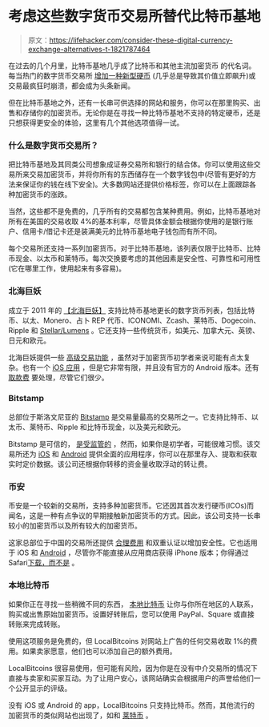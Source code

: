 # 考虑这些数字货币交易所替代比特币基地

> 原文：<https://lifehacker.com/consider-these-digital-currency-exchange-alternatives-t-1821787464>

在过去的几个月里，比特币基地几乎成了比特币和其他主流加密货币 的代名词。每当热门的数字货币交易所 [增加一种新型硬币](http://markets.businessinsider.com/currencies/news/bitcoin-cash-price-soars-above-3000-after-coinbase-trading-offer-2017-12-1011660943) (几乎总是导致其价值立即飙升)或交易最疯狂时崩溃，都会成为头条新闻。



但在比特币基地之外，还有一长串可供选择的网站和服务，你可以在那里购买、出售和存储你的加密货币。无论你是在寻找一种比特币基地不支持的特定硬币，还是只想获得更安全的体验，这里有几个其他选项值得一试。

### 什么是数字货币交易所？

把比特币基地及其同类公司想象成证券交易所和银行的结合体。你可以使用这些交易所来交易加密货币，并将你所有的东西储存在一个数字钱包中(尽管有更好的方法来保证你的钱在线下安全)。大多数网站还提供价格标签，你可以在上面跟踪各种加密货币的涨跌。

当然，这些都不是免费的，几乎所有的交易都包含某种费用。例如，比特币基地对所有在美国的交易收取 4%的基本利率，尽管具体金额会根据你使用的是银行账户、信用卡/借记卡还是装满美元的比特币基地电子钱包而有所不同。

每个交易所还支持一系列加密货币。对于比特币基地，该列表仅限于比特币、比特币现金、以太币和莱特币。每次交换要考虑的其他因素是安全性、可靠性和可用性(它在哪里工作，使用起来有多容易)。

### 北海巨妖

成立于 2011 年的 [【北海巨妖】](https://www.kraken.com/) 支持比特币基地更长的数字货币列表，包括比特币、以太、Monero、占卜 REP 代币、ICONOMI、Zcash、莱特币、Dogecoin、Ripple 和 [Stellar/Lumens](https://www.cnbc.com/2018/01/02/theres-a-new-hottest-coin-of-2018-so-far-stellar.html) 。它还支持一些传统货币，如美元、加拿大元、英镑、日元和欧元。

北海巨妖提供一些 [高级交易功能](https://support.kraken.com/hc/en-us/sections/200559303-Trading-Leverage-and-Margin) ，虽然对于加密货币初学者来说可能有点太复杂。也有一个 [iOS 应用](https://itunes.apple.com/us/app/kraken-bitcoin-exchange/id914671502?mt=8) ，但是它非常有限，并且没有官方的 Android 版本。还有 [取款费](https://support.kraken.com/hc/en-us/articles/201893608-What-are-the-withdrawal-fees-) 要处理，尽管它们很少。

### Bitstamp

总部位于斯洛文尼亚的 [Bitstamp](https://www.bitstamp.net/) 是交易量最高的交易所之一。它支持比特币、以太币、莱特币、Ripple 和比特币现金，以及美元和欧元。

Bitstamp 是可信的， [是受监管的](https://www.forbes.com/sites/laurashin/2016/04/25/7886/) ，然而，如果你是初学者，可能很难习惯。该交易所还为 [iOS](https://itunes.apple.com/us/app/bitstamp/id996483140) 和 [Android](https://play.google.com/store/apps/details?id=net.bitstamp.bitstamp) 提供全面的应用程序，你可以在那里存入、提取和获取实时定价数据。该公司还根据你转移的资金量收取浮动的转让费。

### 币安

币安是一个较新的交易所，支持多种加密货币。它还因其首次发行硬币(ICOs)而闻名，这是一种有点争议的早期接触新加密货币的方式。因此，该公司支持一长串较小的加密货币以及所有较大的加密货币。

这家总部位于中国的交易所还提供 [合理费用](https://support.binance.com/hc/en-us/articles/115000429332-Fee-Structure-on-Binance) 和双重认证以增加安全性。它也适用于 iOS 和 [Android](https://play.google.com/store/apps/details?id=com.binance.dev) ，尽管你不能直接从应用商店获得 iPhone 版本；你得通过 Safari[下载，而不是](https://support.binance.com/hc/en-us/articles/115001507811-How-to-Install-Binance-iOS-APP) 。

### 本地比特币

如果你正在寻找一些稍微不同的东西， [本地比特币](https://localbitcoins.com/) 让你与你所在地区的人联系，购买或出售原始加密货币。设置好转账后，您可以使用 PayPal、Square 或直接转账来完成转账。

使用这项服务是免费的，但 LocalBitcoins 对网站上广告的任何交易收取 1%的费用。如果卖家愿意，他们也可以添加自己的额外费用。

LocalBitcoins 很容易使用，但可能有风险，因为你是在没有中介交易所的情况下直接与卖家和买家互动。为了让用户安心，该网站确实会根据用户的声誉给他们一个公开显示的评级。

没有 iOS 或 Android 的 app，LocalBitcoins 只支持比特币。然而，其他流行的加密货币的类似网站也出现了，如和 [莱特币](https://www.litecoinlocal.net/) 。